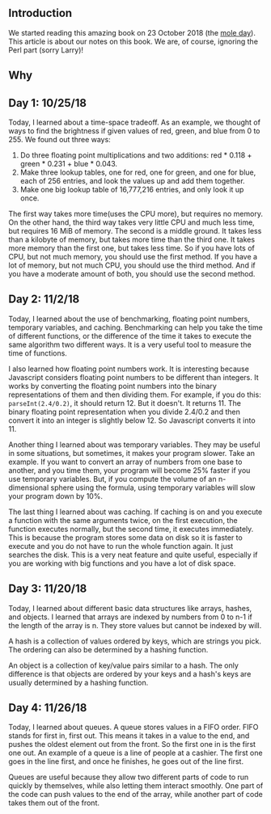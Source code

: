 ## Introduction
We started reading this amazing book on 23 October 2018 (the [mole day](https://www.moleday.org/)). 
This article is about our notes on this book. We are, of course, ignoring the Perl part (sorry Larry)!

## Why

## Day 1: 10/25/18
Today, I learned about a time-space tradeoff. As an example, we thought of ways to find the brightness if given values of red, green, and blue from 0 to 255. We found out three ways:
1. Do three floating point multiplications and two additions: red * 0.118 + green * 0.231 + blue * 0.043.
2. Make three lookup tables, one for red, one for green, and one for blue, each of 256 entries, and look the values up and add them together.
3. Make one big lookup table of 16,777,216 entries, and only look it up once.

The first way takes more time(uses the CPU more), but requires no memory. On the other hand, the third way takes very little CPU and much less time, but requires 16 MiB of memory. The second is a middle ground. It takes less than a kilobyte of memory, but takes more time than the third one. It takes more memory than the first one, but takes less time. So if you have lots of CPU, but not much memory, you should use the first method. If you have a lot of memory, but not much CPU, you should use the third method. And if you have a moderate amount of both, you should use the second method.

## Day 2: 11/2/18
Today, I learned about the use of benchmarking, floating point numbers, temporary variables, and caching. Benchmarking can help you take the time of different functions, or the difference of the time it takes to execute the same algorithm two different ways. It is a very useful tool to measure the time of functions.

I also learned how floating point numbers work. It is interesting because Javascript considers floating point numbers to be different than integers. It works by converting the floating point numbers into the binary representations of them and then dividing them. For example, if you do this: `parseInt(2.4/0.2)`, it should return 12. But it doesn't. It returns 11.  The binary floating point representation when you divide 2.4/0.2 and then convert it into an integer is slightly below 12. So Javascript converts it into 11.

Another thing I learned about was temporary variables. They may be useful in some situations, but sometimes, it makes your program slower. Take an example. If you want to convert an array of numbers from one base to another, and you time them, your program will become 25% faster if you use temporary variables. But, if you compute the volume of an n-dimensional sphere using the formula, using temporary variables will slow your program down by 10%.

The last thing I learned about was caching. If caching is on and you execute a function with the same arguments twice, on the first execution, the function executes normally, but the second time, it executes immediately. This is because the program stores some data on disk so it is faster to execute and you do not have to run the whole function again. It just searches the disk. This is a very neat feature and quite useful, especially if you are working with big functions and you have a lot of disk space.

## Day 3: 11/20/18
Today, I learned about different basic data structures like arrays, hashes, and objects. I learned that arrays are indexed by numbers from 0 to n-1 if the length of the array is n. They store values but cannot be indexed by will.

A hash is a collection of values ordered by keys, which are strings you pick. The ordering can also be determined by a hashing function.

An object is a collection of key/value pairs similar to a hash. The only difference is that objects are ordered by your keys and a hash's keys are usually determined by a hashing function.

## Day 4: 11/26/18
Today, I learned about queues. A queue stores values in a FIFO order. FIFO stands for first in, first out. This means it takes in a value to the end, and pushes the oldest element out from the front. So the first one in is the first one out. An example of a queue is a line of people at a cashier. The first one goes in the line first, and once he finishes, he goes out of the line first.

Queues are useful because they allow two different parts of code to run quickly by themselves, while also letting them interact smoothly. One part of the code can push values to the end of the array, while another part of code takes them out of the front.


